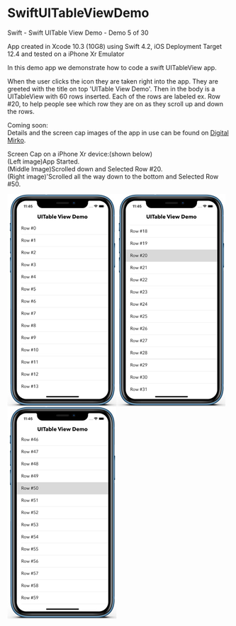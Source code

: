 # SwiftUITableViewDemo
Swift - Swift UITable View Demo - Demo 5 of 30

App created in Xcode 10.3 (10G8) using Swift 4.2, iOS Deployment Target 12.4 and tested on a iPhone Xr Emulator

In this demo app we demonstrate how to code a swift UITableView app.

When the user clicks the icon they are taken right into the app. They are greeted with the title on top 'UITable View Demo'. 
Then in the body is a UITableView with 60 rows inserted. Each of the rows are labeled ex. Row #20, to help people see which 
row they are on as they scroll up and down the rows.

Coming soon:<br>
Details and the screen cap images of the app in use can be found on <a href="http://digitalmirko.com/iOSApps.html">Digital Mirko</a>.

Screen Cap on a iPhone Xr device:(shown below)</br>
(Left image)App Started.<br>
(Middle Image)Scrolled down and Selected Row #20.<br>
(Right image)'Scrolled all the way down to the bottom and Selected Row #50.<br>
  <p>
  <img align="left" src="https://github.com/digitalMirko/SwiftUITableViewDemo/blob/master/github-iphoneSwiftUITableViewDemo01.jpg?raw=true" width="246"/>
  <img align="left" src="https://github.com/digitalMirko/SwiftUITableViewDemo/blob/master/github-iphoneSwiftUITableViewDemo02.jpg?raw=true" width="246"/>
  <img align="left" src="https://github.com/digitalMirko/SwiftUITableViewDemo/blob/master/github-iphoneSwiftUITableViewDemo03.jpg?raw=true" width="246"/>  
  </p>
